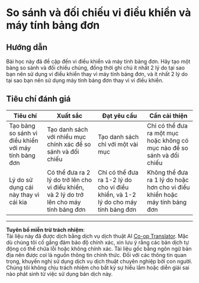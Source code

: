 <!--
CO_OP_TRANSLATOR_METADATA:
{
  "original_hash": "750bd75866471141f857240219084767",
  "translation_date": "2025-08-28T00:15:43+00:00",
  "source_file": "1-getting-started/lessons/2-deeper-dive/assignment.md",
  "language_code": "vi"
}
-->
# So sánh và đối chiếu vi điều khiển và máy tính bảng đơn

## Hướng dẫn

Bài học này đã đề cập đến vi điều khiển và máy tính bảng đơn. Hãy tạo một bảng so sánh và đối chiếu chúng, đồng thời ghi chú ít nhất 2 lý do tại sao bạn nên sử dụng vi điều khiển thay vì máy tính bảng đơn, và ít nhất 2 lý do tại sao bạn nên sử dụng máy tính bảng đơn thay vì vi điều khiển.

## Tiêu chí đánh giá

| Tiêu chí | Xuất sắc | Đạt yêu cầu | Cần cải thiện |
| -------- | --------- | ----------- | ------------- |
| Tạo bảng so sánh vi điều khiển với máy tính bảng đơn | Tạo danh sách với nhiều mục chính xác để so sánh và đối chiếu | Tạo danh sách chỉ với một vài mục | Chỉ có thể đưa ra một mục hoặc không có mục nào để so sánh và đối chiếu |
| Lý do sử dụng cái này thay vì cái kia | Có thể đưa ra 2 lý do trở lên cho vi điều khiển, và 2 lý do trở lên cho máy tính bảng đơn | Chỉ có thể đưa ra 1-2 lý do cho vi điều khiển, và 1-2 lý do cho máy tính bảng đơn | Không thể đưa ra 1 lý do hoặc hơn cho vi điều khiển hoặc máy tính bảng đơn |

---

**Tuyên bố miễn trừ trách nhiệm**:  
Tài liệu này đã được dịch bằng dịch vụ dịch thuật AI [Co-op Translator](https://github.com/Azure/co-op-translator). Mặc dù chúng tôi cố gắng đảm bảo độ chính xác, xin lưu ý rằng các bản dịch tự động có thể chứa lỗi hoặc không chính xác. Tài liệu gốc bằng ngôn ngữ bản địa nên được coi là nguồn thông tin chính thức. Đối với các thông tin quan trọng, khuyến nghị sử dụng dịch vụ dịch thuật chuyên nghiệp bởi con người. Chúng tôi không chịu trách nhiệm cho bất kỳ sự hiểu lầm hoặc diễn giải sai nào phát sinh từ việc sử dụng bản dịch này.